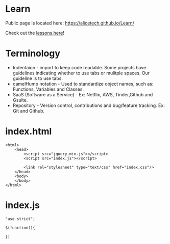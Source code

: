 # Learn

Public page is located here: https://alicetech.github.io/Learn/
 
Check out the [lessons here](lessons)!

# Terminology
* Indentaion - import to keep code readable. Some projects have guidelines indicating whether to use tabs or mulitple spaces. Our guideline is to use tabs.
* camelHump notation - Used to standardize object names, such as: Functions, Variables and Classes.
* SaaS (Software as a Service) - Ex: Netflix, AWS, Tinder,Github and Gsuite.
* Repository -  Version control, contributions and bug/feature tracking. Ex: Git and Github.


# index.html
````
<html>
    <head>
        <script src="jquery.min.js"></script>
        <script src="index.js"></script>
        
        <link rel="stylesheet" type="text/css" href="index.css"/>
    </head>
    <body>
    </body>
</html>
````

# index.js

````
"use strict";

$(function(){
	
})
````
